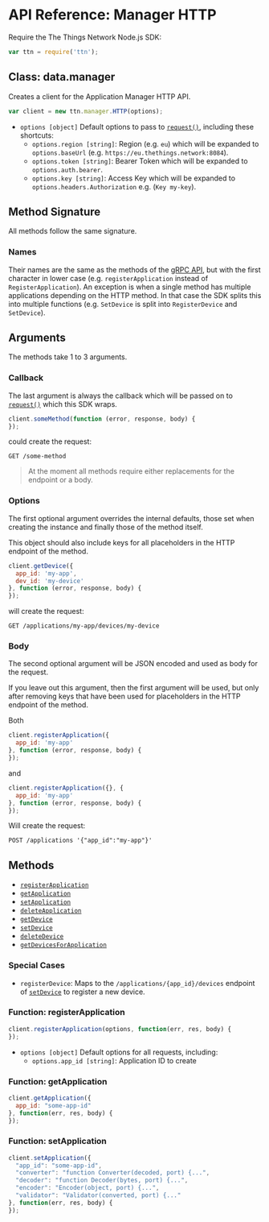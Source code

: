 # API Reference: Manager HTTP

Require the The Things Network Node.js SDK:

```js
var ttn = require('ttn');
```

## Class: data.manager

Creates a client for the Application Manager HTTP API.

```js
var client = new ttn.manager.HTTP(options);
```

- `options [object]` Default options to pass to [`request()`](https://www.npmjs.com/package/request), including these shortcuts:
    - `options.region [string]`: Region (e.g. `eu`) which will be expanded to `options.baseUrl` (e.g. `https://eu.thethings.network:8084`).
    - `options.token [string]`: Bearer Token which will be expanded to `options.auth.bearer`.
    - `options.key [string]`: Access Key which will be expanded to `options.headers.Authorization` e.g. (`Key my-key`).

## Method Signature

All methods follow the same signature.

### Names
Their names are the same as the methods of the [gRPC API](https://www.thethingsnetwork.org/docs/applications/manager/api.html), but with the first character in lower case (e.g. `registerApplication` instead of `RegisterApplication`). An exception is when a single method has multiple applications depending on the HTTP method. In that case the SDK splits this into multiple functions (e.g. `SetDevice` is split into `RegisterDevice` and `SetDevice`).

## Arguments
The methods take 1 to 3 arguments.

### Callback
The last argument is always the callback which will be passed on to [`request()`](https://www.npmjs.com/package/request) which this SDK wraps.

```js
client.someMethod(function (error, response, body) {
});
```

could create the request:

```plaintext
GET /some-method
```

> At the moment all methods require either replacements for the endpoint or a body.

### Options
The first optional argument overrides the internal defaults, those set when creating the instance and finally those of the method itself.

This object should also include keys for all placeholders in the HTTP endpoint of the method.

```js
client.getDevice({
  app_id: 'my-app',
  dev_id: 'my-device'
}, function (error, response, body) {
});
```

will create the request:

```plaintext
GET /applications/my-app/devices/my-device
```

### Body

The second optional argument will be JSON encoded and used as body for the request.

If you leave out this argument, then the first argument will be used, but only after removing keys that have been used for placeholders in the HTTP endpoint of the method.

Both

```js
client.registerApplication({
  app_id: 'my-app'
}, function (error, response, body) {
});
```

and

```js
client.registerApplication({}, {
  app_id: 'my-app'
}, function (error, response, body) {
});
```

Will create the request:

```plaintext
POST /applications '{"app_id":"my-app"}'
```

## Methods

- [`registerApplication`](https://www.thethingsnetwork.org/docs/applications/manager/api.html#registerapplication)
- [`getApplication`](https://www.thethingsnetwork.org/docs/applications/manager/api.html#getapplication)
- [`setApplication`](https://www.thethingsnetwork.org/docs/applications/manager/api.html#setapplication)
- [`deleteApplication`](https://www.thethingsnetwork.org/docs/applications/manager/api.html#deleteapplication)
- [`getDevice`](https://www.thethingsnetwork.org/docs/applications/manager/api.html#getdevice)
- [`setDevice`](https://www.thethingsnetwork.org/docs/applications/manager/api.html#setdevice)
- [`deleteDevice`](https://www.thethingsnetwork.org/docs/applications/manager/api.html#deletedevice)
- [`getDevicesForApplication`](https://www.thethingsnetwork.org/docs/applications/manager/api.html#getdevicesforapplication)

### Special Cases

- `registerDevice`: Maps to the `/applications/{app_id}/devices` endpoint of [`setDevice`](https://www.thethingsnetwork.org/docs/applications/manager/api.html#setdevice) to register a new device.


### Function: registerApplication

```js
client.registerApplication(options, function(err, res, body) {
});
```

- `options [object]` Default options for all requests, including:
    - `options.app_id [string]`: Application ID to create

### Function: getApplication

```js
client.getApplication({
  app_id: "some-app-id"
}, function(err, res, body) {
});
```

### Function: setApplication

```js
client.setApplication({
  "app_id": "some-app-id",
  "converter": "function Converter(decoded, port) {...",
  "decoder": "function Decoder(bytes, port) {...",
  "encoder": "Encoder(object, port) {...",
  "validator": "Validator(converted, port) {..."
}, function(err, res, body) {
});
```
